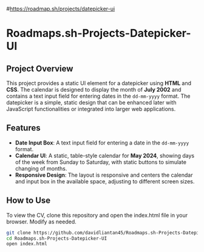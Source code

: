 #https://roadmap.sh/projects/datepicker-ui

# Roadmaps.sh-Projects-Datepicker-UI

## Project Overview

This project provides a static UI element for a datepicker using **HTML** and **CSS**. The calendar is designed to display the month of **July 2002** and contains a text input field for entering dates in the `dd-mm-yyyy` format.
The datepicker is a simple, static design that can be enhanced later with JavaScript functionalities or integrated into larger web applications.

## Features

- **Date Input Box**: A text input field for entering a date in the `dd-mm-yyyy` format.
- **Calendar UI**: A static, table-style calendar for **May 2024**, showing days of the week from Sunday to Saturday, with static buttons to simulate changing of months.
- **Responsive Design**: The layout is responsive and centers the calendar and input box in the available space, adjusting to different screen sizes.


## How to Use
To view the CV, clone this repository and open the index.html file in your browser. Modify as needed.

```bash
git clone https://github.com/davidliantan45/Roadmaps.sh-Projects-Datepicker-UI.git
cd Roadmaps.sh-Projects-Datepicker-UI
open index.html
